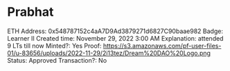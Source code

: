 # Prabhat

ETH Address: 0x548787152c4aA7D9Ad3879271d6827C90baae982
Badge: Learner II
Created time: November 29, 2022 3:00 AM
Explanation: attended 9 LTs till now 
Minted?: Yes
Proof: https://s3.amazonaws.com/pf-user-files-01/u-83656/uploads/2022-11-29/2i13tez/Dream%20DAO%20Logo.png
Status: Approved
Transaction?: No
